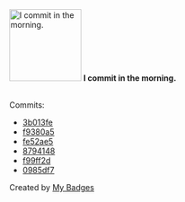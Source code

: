 <img src="https://my-badges.github.io/my-badges/morning-commits.png" alt="I commit in the morning." title="I commit in the morning." width="128">
<strong>I commit in the morning.</strong>
<br><br>

Commits:

- <a href="https://github.com/better-studio/better-amp/commit/3b013fe7222a5d8eb2d0a9dc1aa640561ff2a190">3b013fe</a>
- <a href="https://github.com/better-studio/better-amp/commit/f9380a5e98498dae189dd77989e15a0a34a80f31">f9380a5</a>
- <a href="https://github.com/better-studio/better-amp/commit/fe52ae596842e11ac2ef30ba15a20fa5533b83a1">fe52ae5</a>
- <a href="https://github.com/better-studio/better-amp/commit/8794148c134472892a61f2fc453007c9f1afcadb">8794148</a>
- <a href="https://github.com/better-studio/better-amp/commit/f99ff2d9ca788905d9cf2816248c424dcada0cc1">f99ff2d</a>
- <a href="https://github.com/better-studio/better-amp/commit/0985df7ea9e5b12c1a37896f64ee6442fbd35829">0985df7</a>


Created by <a href="https://github.com/my-badges/my-badges">My Badges</a>